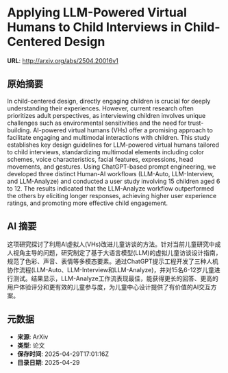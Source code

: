 # Applying LLM-Powered Virtual Humans to Child Interviews in Child-Centered Design

**URL**: http://arxiv.org/abs/2504.20016v1

## 原始摘要

In child-centered design, directly engaging children is crucial for deeply
understanding their experiences. However, current research often prioritizes
adult perspectives, as interviewing children involves unique challenges such as
environmental sensitivities and the need for trust-building. AI-powered virtual
humans (VHs) offer a promising approach to facilitate engaging and multimodal
interactions with children. This study establishes key design guidelines for
LLM-powered virtual humans tailored to child interviews, standardizing
multimodal elements including color schemes, voice characteristics, facial
features, expressions, head movements, and gestures. Using ChatGPT-based prompt
engineering, we developed three distinct Human-AI workflows (LLM-Auto,
LLM-Interview, and LLM-Analyze) and conducted a user study involving 15
children aged 6 to 12. The results indicated that the LLM-Analyze workflow
outperformed the others by eliciting longer responses, achieving higher user
experience ratings, and promoting more effective child engagement.


## AI 摘要

这项研究探讨了利用AI虚拟人(VHs)改进儿童访谈的方法。针对当前儿童研究中成人视角主导的问题，研究制定了基于大语言模型(LLM)的虚拟儿童访谈设计指南，规范了色彩、声音、表情等多模态要素。通过ChatGPT提示工程开发了三种人机协作流程(LLM-Auto、LLM-Interview和LLM-Analyze)，并对15名6-12岁儿童进行测试。结果显示，LLM-Analyze工作流表现最佳，能获得更长的回答、更高的用户体验评分和更有效的儿童参与度，为儿童中心设计提供了有价值的AI交互方案。

## 元数据

- **来源**: ArXiv
- **类型**: 论文
- **保存时间**: 2025-04-29T17:01:16Z
- **目录日期**: 2025-04-29
